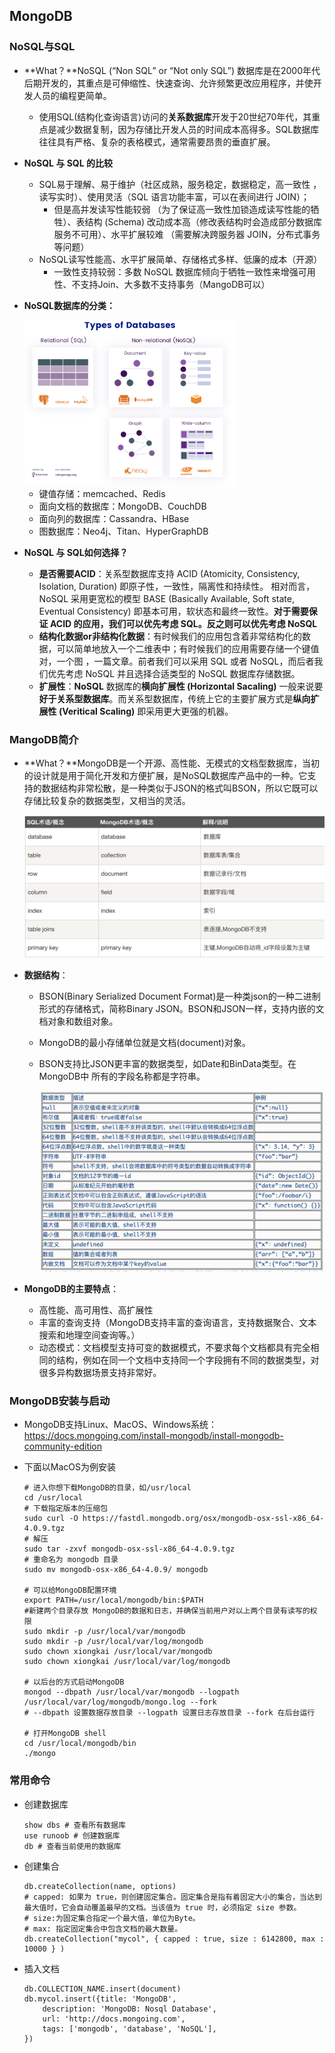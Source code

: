 ## MongoDB



### NoSQL与SQL

- **What？**NoSQL (“Non  SQL” or “Not only SQL”) 数据库是在2000年代后期开发的，其重点是可伸缩性、快速查询、允许频繁更改应用程序，并使开发人员的编程更简单。

  - 使用SQL(结构化查询语言)访问的**关系数据库**开发于20世纪70年代，其重点是减少数据复制，因为存储比开发人员的时间成本高得多。SQL数据库往往具有严格、复杂的表格模式，通常需要昂贵的垂直扩展。

- **NoSQL 与 SQL 的比较**

  - SQL易于理解、易于维护（社区成熟，服务稳定，数据稳定，高一致性 ，读写实时）、使用灵活（SQL 语言功能丰富，可以在表间进行 JOIN）；
    - 但是高并发读写性能较弱 （为了保证高一致性加锁造成读写性能的牺牲）、表结构 (Schema) 改动成本高（修改表结构时会造成部分数据库服务不可用）、水平扩展较难 （需要解决跨服务器 JOIN，分布式事务等问题）
  - NoSQL读写性能高、水平扩展简单、存储格式多样、低廉的成本（开源）
    - 一致性支持较弱：多数 NoSQL 数据库倾向于牺牲一致性来增强可用性、不支持Join、大多数不支持事务（MangoDB可以）

- **NoSQL数据库的分类：**

  <img src="https://raw.githubusercontent.com/Xiongkai-Wang/photos/main/MongoDB-nosql.png" style="zoom:33%;" />

  - 键值存储：memcached、Redis
  - 面向文档的数据库：MongoDB、CouchDB
  - 面向列的数据库：Cassandra、HBase 
  - 图数据库：Neo4j、Titan、HyperGraphDB

- **NoSQL 与 SQL如何选择？**

  - **是否需要ACID**：关系型数据库支持 ACID (Atomicity, Consistency, Isolation, Duration) 即原子性，一致性，隔离性和持续性。 相对而言，NoSQL 采用更宽松的模型 BASE (Basically Available, Soft state, Eventual Consistency) 即基本可用，软状态和最终一致性。**对于需要保证 ACID 的应用，我们可以优先考虑 SQL。反之则可以优先考虑 NoSQL**
  - **结构化数据or非结构化数据**：有时候我们的应用包含着非常结构化的数据，可以简单地放入一个二维表中；有时候我们的应用需要存储一个键值对，一个图 ，一篇文章。前者我们可以采用 SQL 或者 NoSQL，而后者我们优先考虑 NoSQL 并且选择合适类型的 NoSQL 数据库存储数据。
  - **扩展性**：**NoSQL** 数据库的**横向扩展性 (Horizontal Sacaling)** 一般来说要**好于关系型数据库**。而关系型数据库，传统上它的主要扩展方式是**纵向扩展性 (Veritical Scaling)** 即采用更大更强的机器。



### MangoDB简介

- **What？**MongoDB是一个开源、高性能、无模式的文档型数据库，当初的设计就是用于简化开发和方便扩展，是NoSQL数据库产品中的一种。它支持的数据结构非常松散，是一种类似于JSON的格式叫BSON，所以它既可以存储比较复杂的数据类型，又相当的灵活。

  <img src="https://raw.githubusercontent.com/Xiongkai-Wang/photos/main/MongoDB-%20structure.png" style="zoom:50%;" />

- **数据结构**：

  - BSON(Binary Serialized Document Format)是一种类json的一种二进制形式的存储格式，简称Binary JSON。BSON和JSON一样，支持内嵌的文档对象和数组对象。

  - MongoDB的最小存储单位就是文档(document)对象。

  - BSON支持比JSON更丰富的数据类型，如Date和BinData类型。在MongoDB中 所有的字段名称都是字符串。

    <img src="https://raw.githubusercontent.com/Xiongkai-Wang/photos/main/MongoDB-dataTypes.png" style="zoom:50%;" />

- **MongoDB的主要特点**：

  - 高性能、高可用性、高扩展性
  - 丰富的查询支持（MongoDB支持丰富的查询语言，支持数据聚合、文本搜索和地理空间查询等。）
  - 动态模式：文档模型支持可变的数据模式，不要求每个文档都具有完全相同的结构，例如在同一个文档中支持同一个字段拥有不同的数据类型，对很多异构数据场景支持非常好。

  

### MongoDB安装与启动

- MongoDB支持Linux、MacOS、Windows系统：https://docs.mongoing.com/install-mongodb/install-mongodb-community-edition

- 下面以MacOS为例安装

  ```shell
  # 进入你想下载MongoDB的目录，如/usr/local
  cd /usr/local 
  # 下载指定版本的压缩包
  sudo curl -O https://fastdl.mongodb.org/osx/mongodb-osx-ssl-x86_64-4.0.9.tgz
  # 解压
  sudo tar -zxvf mongodb-osx-ssl-x86_64-4.0.9.tgz
  # 重命名为 mongodb 目录
  sudo mv mongodb-osx-x86_64-4.0.9/ mongodb
  
  # 可以给MongoDB配置环境
  export PATH=/usr/local/mongodb/bin:$PATH
  #新建两个目录存放 MongoDB的数据和日志，并确保当前用户对以上两个目录有读写的权限
  sudo mkdir -p /usr/local/var/mongodb
  sudo mkdir -p /usr/local/var/log/mongodb
  sudo chown xiongkai /usr/local/var/mongodb
  sudo chown xiongkai /usr/local/var/log/mongodb
  
  # 以后台的方式启动MongoDB
  mongod --dbpath /usr/local/var/mongodb --logpath /usr/local/var/log/mongodb/mongo.log --fork
  # --dbpath 设置数据存放目录 --logpath 设置日志存放目录 --fork 在后台运行
  
  # 打开MongoDB shell
  cd /usr/local/mongodb/bin 
  ./mongo
  ```



### 常用命令

- 创建数据库

  ```shell
  show dbs # 查看所有数据库
  use runoob # 创建数据库
  db # 查看当前使用的数据库
  ```

- 创建集合

  ```shell
  db.createCollection(name, options)
  # capped: 如果为 true，则创建固定集合。固定集合是指有着固定大小的集合，当达到最大值时，它会自动覆盖最早的文档。当该值为 true 时，必须指定 size 参数。
  # size:为固定集合指定一个最大值，单位为Byte。
  # max: 指定固定集合中包含文档的最大数量。
  db.createCollection("mycol", { capped : true, size : 6142800, max : 10000 } )
  ```

- 插入文档

  ```shell
  db.COLLECTION_NAME.insert(document) 
  db.mycol.insert({title: 'MongoDB', 
      description: 'MongoDB: Nosql Database',
      url: 'http://docs.mongoing.com',
      tags: ['mongodb', 'database', 'NoSQL'],
  })
  ```

  
